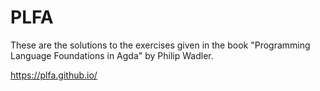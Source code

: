 # PLFA

These are the solutions to the exercises given in the book
"Programming Language Foundations in Agda" by Philip Wadler.

https://plfa.github.io/
